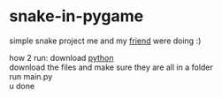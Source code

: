 # snake-in-pygame
simple snake project me and my [friend](https://github.com/SmileMan1235) were doing :)

how 2 run:
download [python](https://www.python.org/) <br>
download the files and make sure they are all in a folder <br>
run main.py <br>
u done <br>
